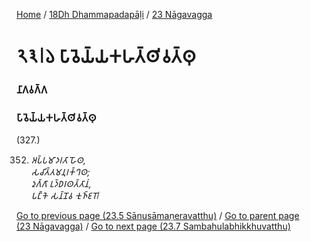 
[Home](/) / [18Dh Dhammapadapāḷi](/tipitaka/18Dh.md) / [23 Nāgavagga](/tipitaka/18Dh/23.md)

# 𑁨𑁩𑁇𑁬 𑀧𑀸𑀯𑁂𑀬𑁆𑀬𑀓𑀳𑀢𑁆𑀣𑀺𑀯𑀢𑁆𑀣𑀼

### 𑀦𑀸𑀕𑀯𑀕𑁆𑀕

### 𑀧𑀸𑀯𑁂𑀬𑁆𑀬𑀓𑀳𑀢𑁆𑀣𑀺𑀯𑀢𑁆𑀣𑀼

(327.)

352. _𑀅𑀧𑁆𑀧𑀫𑀸𑀤𑀭𑀢𑀸 𑀳𑁄𑀣,_  
_𑀲𑀘𑀺𑀢𑁆𑀢𑀫𑀦𑀼𑀭𑀓𑁆𑀔𑀣;_  
_𑀤𑀼𑀕𑁆𑀕𑀸 𑀉𑀤𑁆𑀥𑀭𑀣𑀢𑁆𑀢𑀸𑀦𑀁,_  
_𑀧𑀗𑁆𑀓𑁂 𑀲𑀦𑁆𑀦𑁄𑀯 𑀓𑀼𑀜𑁆𑀚𑀭𑁄𑁇_  


[Go to previous page (23.5 Sānusāmaṇeravatthu)](/tipitaka/18Dh/23/23.5.md) / [Go to parent page (23 Nāgavagga)](/tipitaka/18Dh/23.md) / [Go to next page (23.7 Sambahulabhikkhuvatthu)](/tipitaka/18Dh/23/23.7.md)


